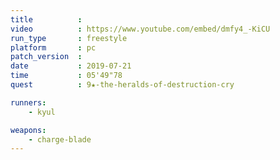 ```yaml
---
title          :
video          : https://www.youtube.com/embed/dmfy4_-KiCU
run_type       : freestyle
platform       : pc
patch_version  :
date           : 2019-07-21
time           : 05'49"78
quest          : 9★-the-heralds-of-destruction-cry

runners:
    - kyul

weapons:
    - charge-blade
---
```

